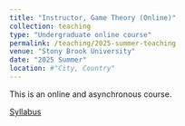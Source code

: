 ```yaml
---
title: "Instructor, Game Theory (Online)"
collection: teaching
type: "Undergraduate online course"
permalink: /teaching/2025-summer-teaching
venue: "Stony Brook University"
date: "2025 Summer"
location: #"City, Country"
---
```


This is an online and asynchronous course.

[Syllabus](/files/ECO355_AMS335_Syllabus_Summer2025.pdf.pdf)

